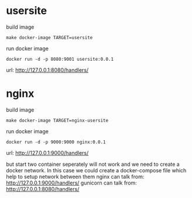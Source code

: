 # usersite
build image
```
make docker-image TARGET=usersite
```

run docker image
```
docker run -d -p 8080:9001 usersite:0.0.1
```
url:
http://127.0.0.1:8080/handlers/

# nginx
build image
```
make docker-image TARGET=nginx-usersite
```

run docker image
```
docker run -d -p 9000:9000 nginx:0.0.1
```
url:
http://127.0.0.1:9000/handlers/

but start two container seperately will not work and we need to create a docker network. In this case we could create a docker-compose file which help to setup network between them
nginx can talk from:
http://127.0.0.1:9000/handlers/
gunicorn can talk from:
http://127.0.0.1:8080/handlers/